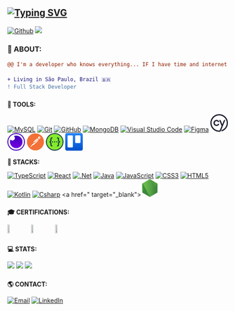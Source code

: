 ## [![Typing SVG](https://readme-typing-svg.herokuapp.com/?color=6100d6&size=28&center=true&vCenter=true&width=1000&typing-duration=10&lines=Olá,+eu+sou+o+Richard;seja+bem+vindo(a)!%20)](https://git.io/typing-svg)

[![Github](https://img.shields.io/github/followers/RichardRichk?label=Follow&style=social)](https://github.com/RichardRichk)
![](https://komarev.com/ghpvc/?username=RichardRichk&color=6100d6&style=flat&label=Visualizações)

<!-- <img align="right" src="https://i.giphy.com/media/QQQoLTqkm7v3y/giphy.webp" /> !-->

### **🧐 ABOUT:**

```diff
@@ I'm a developer who knows everything... IF I have time and internet @@

+ Living in São Paulo, Brazil 🇧🇷
! Full Stack Developer
```

###

**🔧 TOOLS:**

<a href="https://www.mysql.com/" target="_blank"><img src="https://www.vectorlogo.zone/logos/mysql/mysql-icon.svg" alt="MySQL" width="40" height="40" /></a>
<a href="https://git-scm.com" target="_blank"><img src="https://www.vectorlogo.zone/logos/git-scm/git-scm-icon.svg" alt="Git" width="40" height="40" /></a>
<a href="https://github.com" target="_blank"><img src="https://www.vectorlogo.zone/logos/github/github-tile.svg" alt="GitHub" width="40" height="40" /></a>
<a href="https://www.mongodb.com/" target="_blank"><img src="https://www.vectorlogo.zone/logos/mongodb/mongodb-icon.svg" alt="MongoDB" width="40" height="40" /></a>
<a href="https://code.visualstudio.com" target="_blank"><img src="https://www.vectorlogo.zone/logos/visualstudio_code/visualstudio_code-icon.svg" alt="Visual Studio Code" width="40" height="40" /></a>
<a href="https://www.figma.com" target="_blank"><img src="https://www.vectorlogo.zone/logos/figma/figma-icon.svg" alt="Figma" width="40" height="40" /></a>
<a href="" target="_blank"><img src="https://github.com/devicons/devicon/blob/master/icons/cypressio/cypressio-plain.svg" alt="Cypress" width="40" height="40" /></a>
<a href="" target="_blank"><img src="https://github.com/devicons/devicon/blob/master/icons/insomnia/insomnia-original.svg" alt="Insomnia" width="40" height="40" /></a>
<a href="" target="_blank"><img src="https://github.com/devicons/devicon/blob/master/icons/postman/postman-original.svg" alt="Postman" width="40" height="40" /></a>
<a href="" target="_blank"><img src="https://github.com/devicons/devicon/blob/master/icons/swagger/swagger-original.svg" alt="Swagger" width="40" height="40" /></a>
<a href="" target="_blank"><img src="https://github.com/devicons/devicon/blob/master/icons/trello/trello-original.svg" alt="Trello" width="40" height="40" /></a>

**🚀 STACKS:**

<a href="https://www.typescriptlang.org/" target="_blank"><img src="https://www.vectorlogo.zone/logos/typescriptlang/typescriptlang-icon.svg" alt="TypeScript" width="40" height="40" /></a>
<a href="https://reactjs.org/" target="_blank"><img src="https://www.vectorlogo.zone/logos/reactjs/reactjs-icon.svg" alt="React" width="40" height="40" /></a>
<a href="https://dotnet.microsoft.com/pt-br/" target="_blank"><img src="https://www.vectorlogo.zone/logos/dotnet/dotnet-icon.svg" alt=".Net" width="40" height="40" /></a>
<a href="https://www.java.com" target="_blank"><img src="https://www.vectorlogo.zone/logos/java/java-icon.svg" alt="Java" width="40" height="40" /></a>
<a href="https://www.javascript.com" target="_blank"><img src="https://www.vectorlogo.zone/logos/javascript/javascript-icon.svg" alt="JavaScript" width="40" height="40" /></a>
<a href="" target="_blank"><img src="https://www.vectorlogo.zone/logos/w3_css/w3_css-icon.svg" alt="CSS3" width="40" height="40" /></a>
<a href="" target="_blank"><img src="https://www.vectorlogo.zone/logos/w3_html5/w3_html5-icon.svg" alt="HTML5" width="40" height="40" /></a>
<a href="https://kotlinlang.org" target="_blank"><img src="https://www.vectorlogo.zone/logos/kotlinlang/kotlinlang-icon.svg" alt="Kotlin" width="40" height="40" /></a>
<a href="https://dotnet.microsoft.com/pt-br/languages/csharp" target="_blank"><img alt="Csharp" height="40" width="40" src="https://cdn.jsdelivr.net/gh/devicons/devicon/icons/csharp/csharp-original.svg"></a>
<a href=" target="_blank"><img alt="NodeJS" height="40" width="40" src="https://github.com/devicons/devicon/blob/master/icons/nodejs/nodejs-original.svg"></a>

###

**🎓 CERTIFICATIONS:**
<div>
  
<img width="10%" height="10%"  src="https://images.credly.com/images/70eb1e3f-d4de-4377-a062-b20fb29594ea/azure-data-fundamentals-600x600.png"/>
<img width="10%" height="10%"  src="https://images.credly.com/size/680x680/images/fc1352af-87fa-4947-ba54-398a0e63322e/security-compliance-and-identity-fundamentals-600x600.png"/>
<img width="10%" height="10%"  src="https://user-images.githubusercontent.com/11337507/156904626-3f9891b6-e8ec-4288-b06f-622ff0f52d14.png"/>
</div>

###

**💻 STATS:**


![](https://github-profile-summary-cards.vercel.app/api/cards/profile-details?username=RichardRichk&theme=github)
![](https://github-profile-summary-cards.vercel.app/api/cards/repos-per-language?username=RichardRichk&theme=github)
![](https://github-profile-summary-cards.vercel.app/api/cards/most-commit-language?username=RichardRichk&theme=github)


###

**🌎 CONTACT:**

<a href="mailto:richardfpassarelli@gmail.com"><img src="https://www.vectorlogo.zone/logos/gmail/gmail-icon.svg" alt="Email" width="40" height="40" /></a>
<a href="https://www.linkedin.com/in/richard-passarelli-4a24b8233/" target="_blank"><img src="https://www.vectorlogo.zone/logos/linkedin/linkedin-icon.svg" alt="LinkedIn" width="40" height="40" /></a>

<!--
**RichardRichk/RichardRichk** is a ✨ _special_ ✨ repository because its `README.md` (this file) appears on your GitHub profile.

Here are some ideas to get you started:

- 🔭 I’m currently working on ...
- 🌱 I’m currently learning ...
- 👯 I’m looking to collaborate on ...
- 🤔 I’m looking for help with ...
- 💬 Ask me about ...
- 📫 How to reach me: ...
- 😄 Pronouns: ...
- ⚡ Fun fact: ...
-->

